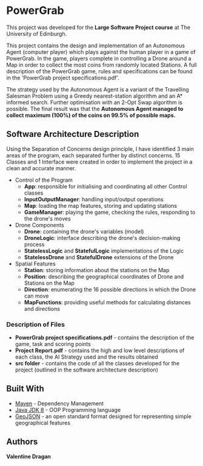 # PowerGrab

This project was developed for the **Large Software Project course** at The University of Edinburgh.

This project contains the design and implementation of an Autonomous Agent (computer player) which plays against the human player in a game of PowerGrab. In the game, players complete in controlling a Drone around a Map in order to collect the most coins from randomly located Stations. A full description of the PowerGrab game, rules and specifications can be found in the 'PowerGrab project specifications.pdf'.

The strategy used by the Autonomous Agent is a variant of the Travelling Salesman Problem using a Greedy nearest-station algorithm and an A* informed search. Further optimisation with an 2-Opt Swap algorithm is possible. The final result was that the **Autonomous Agent managed to collect maximum (100%) of the coins on 99.5% of possible maps.**

## Software Architecture Description

Using the Separation of Concerns design principle, I have identified 3 main areas of the program, each separated further by distinct concerns. 15 Classes and 1 Interface were created in order to implement the project in a clean and accurate manner. 

* Control of the Program
  * **App**: responsible for initialising and coordinating all other Control classes
  * **InputOutputManager**: handling input/output operations
  * **Map**: loading the map features, storing and updating stations
  * **GameManager**: playing the game, checking the rules, responding to the drone's moves
* Drone Components
  * **Drone**: containing the drone's variables (model)
  * **DroneLogic**: interface describing the drone's decision-making process
  * **StatelessLogic** and **StatefulLogic** implementations of the Logic
  * **StatelessDrone** and **StatefulDrone** extensions of the Drone
* Spatial Features
  * **Station**: storing information about the stations on the Map
  * **Position**: describing the geographical coordinates of Drone and Stations on the Map
  * **Direction**: enumerating the 16 possible directions in which the Drone can move
  * **MapFunctions**: providing useful methods for calculating distances and directions


### Description of Files

* **PowerGrab project specifications.pdf** - contains the description of the game, task and scoring points
* **Project Report.pdf** - contains the high and low level descriptions of each class, the AI Strategy used and the results obtained
* **src folder** - contains the code of all the classes developed for the project (outlined in the software architecture description)

## Built With

* [Maven](https://maven.apache.org/) - Dependency Management
* [Java JDK 8](https://www.oracle.com/technetwork/java/javase/downloads/jdk8-downloads-2133151.html) - OOP Programming language
* [GeoJSON](https://geojson.org/) - an open standard format designed for representing simple geographical features

## Authors
**Valentine Dragan**
